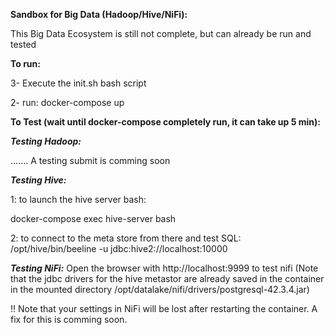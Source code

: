 **Sandbox for Big Data (Hadoop/Hive/NiFi):**

This Big Data Ecosystem is still not complete, but can already be run and tested


**To run:**

3- Execute the init.sh bash script

2- run: docker-compose up

**To Test (wait until docker-compose completely run, it can take up 5 min):**

***Testing Hadoop:*** 

....... A testing submit is comming soon

***Testing Hive:***

1: to launch the hive server bash:

docker-compose exec hive-server bash


2: to connect to the meta store from there and test SQL:
/opt/hive/bin/beeline -u jdbc:hive2://localhost:10000

***Testing NiFi:***
Open the browser with http://localhost:9999 to test nifi (Note that the jdbc drivers for the hive metastor are already saved in the container in the mounted directory /opt/datalake/nifi/drivers/postgresql-42.3.4.jar) 

!! Note that your settings in NiFi will be lost after restarting the container. A fix for this is comming soon.
